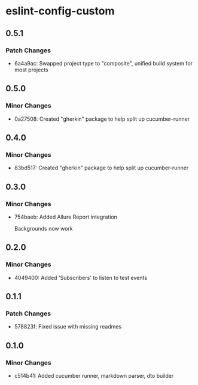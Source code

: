 # eslint-config-custom

## 0.5.1

### Patch Changes

- 6a4a9ac: Swapped project type to "composite", unified build system for most projects

## 0.5.0

### Minor Changes

- 0a27508: Created "gherkin" package to help split up cucumber-runner

## 0.4.0

### Minor Changes

- 83bd517: Created "gherkin" package to help split up cucumber-runner

## 0.3.0

### Minor Changes

- 754baeb: Added Allure Report integration

  Backgrounds now work

## 0.2.0

### Minor Changes

- 4049400: Added 'Subscribers' to listen to test events

## 0.1.1

### Patch Changes

- 578823f: Fixed issue with missing readmes

## 0.1.0

### Minor Changes

- c514b41: Added cucumber runner, markdown parser, dto builder
